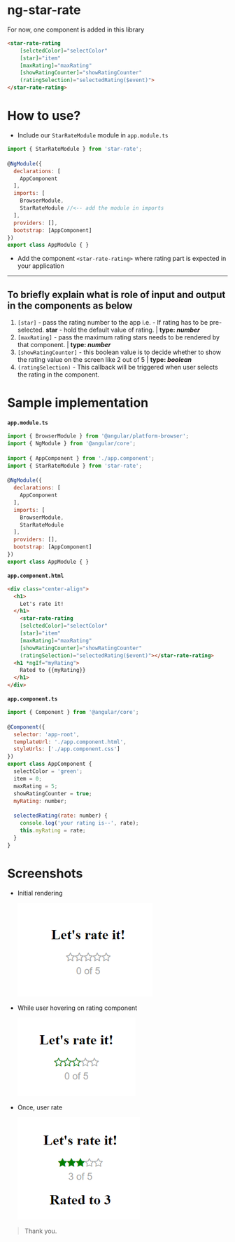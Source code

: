 # ng-star-rate

For now, one component is added in this library
```html
<star-rate-rating 
    [selctedColor]="selectColor"
    [star]="item"
    [maxRating]="maxRating"
    [showRatingCounter]="showRatingCounter"
    (ratingSelection)="selectedRating($event)">
</star-rate-rating>
```

# How to use?

* Include our ```StarRateModule``` module in ```app.module.ts```
```javascript
import { StarRateModule } from 'star-rate';

@NgModule({
  declarations: [
    AppComponent
  ],
  imports: [
    BrowserModule,
    StarRateModule //<-- add the module in imports
  ],
  providers: [],
  bootstrap: [AppComponent]
})
export class AppModule { }
```

* Add the component ```<star-rate-rating>``` where rating part is expected in your application

---

## To briefly explain what is role of input and output in the components as below

1. ```[star]``` - pass the rating number to the app i.e. - If rating has to be pre-selected. **star** - hold the default value of rating. | __type: *number*__
2. ```[maxRating]``` - pass the maximum rating stars needs to be rendered by that component. | __type: *number*__
3. ```[showRatingCounter]``` - this boolean value is to decide whether to show the rating value on the screen like 2 out of 5 | __type: *boolean*__
4. ```(ratingSelection)``` - This callback will be triggered when user selects the rating in the component.

# Sample implementation

**```app.module.ts```**

```javascript
import { BrowserModule } from '@angular/platform-browser';
import { NgModule } from '@angular/core';

import { AppComponent } from './app.component';
import { StarRateModule } from 'star-rate';

@NgModule({
  declarations: [
    AppComponent
  ],
  imports: [
    BrowserModule,
    StarRateModule
  ],
  providers: [],
  bootstrap: [AppComponent]
})
export class AppModule { }

```

**```app.component.html```**

```html
<div class="center-align">
  <h1>
    Let's rate it!
  </h1>
    <star-rate-rating
    [selctedColor]="selectColor"
    [star]="item"
    [maxRating]="maxRating"
    [showRatingCounter]="showRatingCounter"
    (ratingSelection)="selectedRating($event)"></star-rate-rating>
  <h1 *ngIf="myRating">
    Rated to {{myRating}}
  </h1>
</div>
```

**```app.component.ts```**

```javascript
import { Component } from '@angular/core';

@Component({
  selector: 'app-root',
  templateUrl: './app.component.html',
  styleUrls: ['./app.component.css']
})
export class AppComponent {  
  selectColor = 'green';
  item = 0;
  maxRating = 5;
  showRatingCounter = true;
  myRating: number;

  selectedRating(rate: number) {
    console.log('your rating is--', rate);
    this.myRating = rate;
  }
}

```

# Screenshots
* Initial rendering  

    ![Initial rendered image](https://github.com/DeepakMali29/star-rate-library/blob/master/projects/home/src/assets/initial_image.PNG)

* While user hovering on rating component  

    ![Hovering on rating component image](https://github.com/DeepakMali29/star-rate-library/blob/master/projects/home/src/assets/hovering_image.PNG)

* Once, user rate  

    ![Rating component image](https://github.com/DeepakMali29/star-rate-library/blob/master/projects/home/src/assets/rate_selected_image.PNG)

> Thank you.